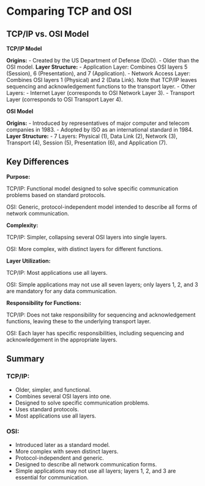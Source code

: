 # Comparing TCP and OSI

## TCP/IP vs. OSI Model

**TCP/IP Model**

   **Origins:**
        - Created by the US Department of Defense (DoD).
        - Older than the OSI model.
   **Layer Structure:**
        - Application Layer: Combines OSI layers 5 (Session), 6 (Presentation), and 7 (Application).
        - Network Access Layer: Combines OSI layers 1 (Physical) and 2 (Data Link). Note that TCP/IP leaves sequencing and acknowledgement functions to the transport layer.
        - Other Layers:
            - Internet Layer (corresponds to OSI Network Layer 3).
            - Transport Layer (corresponds to OSI Transport Layer 4).


**OSI Model**

   **Origins:**
        - Introduced by representatives of major computer and telecom companies in 1983.
        - Adopted by ISO as an international standard in 1984.
   **Layer Structure:**
        - 7 Layers: Physical (1), Data Link (2), Network (3), Transport (4), Session (5), Presentation (6), and Application (7).


## Key Differences

**Purpose:**

TCP/IP: Functional model designed to solve specific communication problems based on standard protocols.

OSI: Generic, protocol-independent model intended to describe all forms of network communication.

**Complexity:**

TCP/IP: Simpler, collapsing several OSI layers into single layers.

OSI: More complex, with distinct layers for different functions.

**Layer Utilization:**

TCP/IP: Most applications use all layers.

OSI: Simple applications may not use all seven layers; only layers 1, 2, and 3 are mandatory for any data communication.

**Responsibility for Functions:**

TCP/IP: Does not take responsibility for sequencing and acknowledgement functions, leaving these to the underlying transport layer.

OSI: Each layer has specific responsibilities, including sequencing and acknowledgement in the appropriate layers.


## Summary

### TCP/IP:

   - Older, simpler, and functional.
   - Combines several OSI layers into one.
   - Designed to solve specific communication problems.
   - Uses standard protocols.
   - Most applications use all layers.

### OSI:

   - Introduced later as a standard model.
   - More complex with seven distinct layers.
   - Protocol-independent and generic.
   - Designed to describe all network communication forms.
   - Simple applications may not use all layers; layers 1, 2, and 3 are essential for communication.
